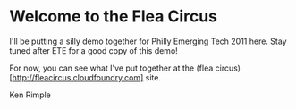 # Welcome to the Flea Circus

I'll be putting a silly demo together for Philly Emerging Tech 2011 here.  Stay tuned after ETE for a good copy of this demo!

For now, you can see what I've put together at the (flea circus)[http://fleacircus.cloudfoundry.com] site.

Ken Rimple

